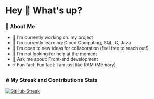 <!-- ## Hi there 👋 -->
<h1 align="left">Hey 👋 What's up?</h1>
<!--
[![GitHub Streak](https://streak-stats.demolab.com?user=Bablu08&theme=transparent&hide_border=true&border_radius=1.5)](https://git.io/streak-stats)
-->

### 🚀 About Me
- 🔭 I’m currently working on: my project
- 🌱 I’m currently learning: Cloud Computing, SQL, C, Java
- 👯 I’m open to new ideas for collaboration (feel free to reach out!)  
- 🤔 I’m not looking for help at the moment  
- 💬 Ask me about: Front-end development
- ⚡ Fun fact: Fun fact: I am just like RAM (Memory)


### 🔥 My Streak and Contributions Stats
[![GitHub Streak](https://streak-stats.demolab.com?user=Bablu08&theme=transparent&hide_border=true&border_radius=1.5)](https://git.io/streak-stats)

<!--
### 💻 My GitHub Stats
![Bablu08's GitHub Stats](https://github-readme-stats.vercel.app/api?username=Bablu08&show_icons=true&theme=radical)

### 🏆 GitHub Trophies
![GitHub Trophies](https://github-profile-trophy.vercel.app/?username=Bablu08&theme=darkhub)

### 🔥 My Streak Stats
![GitHub Streak](https://github-readme-streak-stats.herokuapp.com/?user=Bablu08&theme=dark)

### 📈 Contributions Graph
![Bablu08's Contributions](https://activity-graph.herokuapp.com/graph?username=Bablu08&theme=react-dark)
-->

<!--
**Bablu08/Bablu08** is a ✨ _special_ ✨ repository because its `README.md` (this file) appears on your GitHub profile.

Here are some ideas to get you started:

- 🔭 I’m currently working on ...
- 🌱 I’m currently learning ...
- 👯 I’m looking to collaborate on ...
- 🤔 I’m looking for help with ...
- 💬 Ask me about ...
- 📫 How to reach me: ...
- 😄 Pronouns: ...
- ⚡ Fun fact: ...
-->
